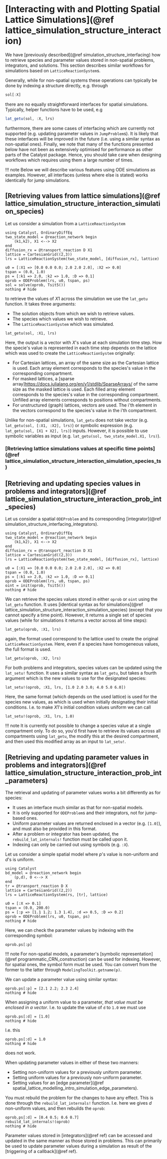# [Interacting with and Plotting Spatial Lattice Simulations](@ref lattice_simulation_structure_interaction)
We have [previously described](@ref simulation_structure_interfacing) how to retrieve species and parameter values stored in non-spatial problems, integrators, and solutions. This section describes similar workflows for simulations based on `LatticeReactionSystem`s.

Generally, while for non-spatial systems these operations can typically be done by indexing a structure directly, e.g. through
```julia
sol[:X]
```
there are no equally straightforward interfaces for spatial simulations. Typically, helper functions have to be used, e.g
```julia
lat_getu(sol, :X, lrs)
```
furthermore, there are some cases of interfacing which are currently not supported (e.g. updating parameter values in `JumpProblem`s). It is likely that these interfaces will be improved in the future (i.e. using a similar syntax as non-spatial ones). Finally, we note that many of the functions presented below have not been as extensively optimised for performance as other parts of the Catalyst package. Hence, you should take care when designing workflows which requires using them a large number of times.

!!! note
    Below we will describe various features using ODE simulations as examples. However, all interfaces (unless where else is stated) works identically for jump simulations.

## [Retrieving values from lattice simulations](@ref lattice_simulation_structure_interaction_simulation_species)
Let us consider a simulation from a `LatticeReactionSystem`
```@example lattice_struct_interaction_sims
using Catalyst, OrdinaryDiffEq
two_state_model = @reaction_network begin
    (k1,k2), X1 <--> X2
end
diffusion_rx = @transport_reaction D X1
lattice = CartesianGrid((2,3))
lrs = LatticeReactionSystem(two_state_model, [diffusion_rx], lattice)

u0 = [:X1 => [0.0 0.0 0.0; 2.0 2.0 2.0], :X2 => 0.0]
tspan = (0.0, 1.0)
ps = [:k1 => 2.0, :k2 => 1.0, :D => 0.1]
oprob = ODEProblem(lrs, u0, tspan, ps)
sol = solve(oprob, Tsit5())
nothing # hide
```
to retrieve the values of $X1$ across the simulation we use the `lat_getu` function. It takes three arguments:
- The solution objects from which we wish to retrieve values.
- The species which values we wish to retrieve.
- The `LatticeReactionSystem` which was simulated.

```@example lattice_struct_interaction_sims
lat_getu(sol, :X1, lrs)
```
Here, the output is a vector with $X$'s value at each simulation time step. How the specie's value is represented in each time step depends on the lattice which was used to create the `LatticeReactionSystem` originally:
- For Cartesian lattices, an array of the same size as the Cartesian lattice is used. Each array element corresponds to the species's value in the corresponding compartment.
- For masked lattices, a [sparse array]https://docs.julialang.org/en/v1/stdlib/SparseArrays/ of the same size as the masked lattice is used. Each filled array element corresponds to the species's value in the corresponding compartment. Unfilled array elements corresponds to positions without compartments.
- For unstructured (graph) lattices, vectors are used. The i'th element in the vectors correspond to the species's value in the i'th compartment.

Unlike for non-spatial simulations, `lat_getu` does not take vector (e.g. `lat_getu(sol, [:X1, :X2], lrs)`) or symbolic expression (e.g. `lat_getu(sol, [X1 + X2], lrs)`) inputs. However, it is possible to use symbolic variables as input (e.g. `lat_getu(sol, two_state_model.X1, lrs)`).

### [Retrieving lattice simulations values at specific time points](@ref lattice_simulation_structure_interaction_simulation_species_ts)



## [Retrieving and updating species values in problems and integrators](@ref lattice_simulation_structure_interaction_prob_int_species)
Let us consider a spatial `ODEProblem` and its corresponding [integrator](@ref simulation_structure_interfacing_integrators).
```@example lattice_struct_interaction_prob_ints
using Catalyst, OrdinaryDiffEq
two_state_model = @reaction_network begin
    (k1,k2), X1 <--> X2
end
diffusion_rx = @transport_reaction D X1
lattice = CartesianGrid((2,3))
lrs = LatticeReactionSystem(two_state_model, [diffusion_rx], lattice)

u0 = [:X1 => [0.0 0.0 0.0; 2.0 2.0 2.0], :X2 => 0.0]
tspan = (0.0, 1.0)
ps = [:k1 => 2.0, :k2 => 1.0, :D => 0.1]
oprob = ODEProblem(lrs, u0, tspan, ps)
oint = init(oprob, Tsit5())
nothing # hide
```
We can retrieve the species values stored in either `oprob` or `oint` using the `lat_getu` function. It uses [identical syntax as for simulations](@ref lattice_simulation_structure_interaction_simulation_species) (except that you cannot specify a time point). However, it returns a single set of species values (while for simulations it returns a vector across all time steps):
```@example lattice_struct_interaction_prob_ints
lat_getu(oprob, :X1, lrs)
```
again, the format used correspond to the lattice used to create the original `LatticeReactionSystem`. Here, even if a species have homogeneous values, the full format is used.
```@example lattice_struct_interaction_prob_ints
lat_getu(oprob, :X2, lrs)
```

For both problems and integrators, species values can be updated using the `lat_setu!` function. It uses a similar syntax as `lat_getu`, but takes a fourth argument which is the new values to use for the designated species:
```@example lattice_struct_interaction_prob_ints
lat_setu!(oprob, :X1, lrs, [1.0 2.0 3.0; 4.0 5.0 6.0])
```
Here, the same format (which depends on the used lattice) is used for the species new values, as which is used when initially designating their initial conditions. I.e. to make $X1$'s initial condition values uniform we can call
```@example lattice_struct_interaction_prob_ints
lat_setu!(oprob, :X1, lrs, 1.0)
```

!!! note
    It is currently not possible to change a species value at a single compartment only. To do so, you'd first have to retrieve its values across all compartments using `lat_getu`, the modify this at the desired compartment, and then used this modified array as an input to `lat_setu!`.

## [Retrieving and updating parameter values in problems and integrators](@ref lattice_simulation_structure_interaction_prob_int_parameters)
The retrieval and updating of parameter values works a bit differently as for species:
- It uses an interface much similar as that for non-spatial models.
- It is only supported for `ODEProblem`s and their integrators, not for jump-based ones.
- Uniform parameter values are returned enclosed in a vector (e.g. `[1.0]`), and must also be provided in this format.
- After a problem or integrator has been updated, the `rebuild_lat_internals!` function must be called upon it.
- Indexing can only be carried out using symbols (e.g. `:X`).

Let us consider a simple spatial model where $p$'s value is non-uniform and $d$'s is uniform.
```@example spatial_intro_5
using Catalyst
bd_model = @reaction_network begin
    (p,d), 0 <--> X
end
tr = @transport_reaction D X
lattice = CartesianGrid((2,2))
lrs = LatticeReactionSystem(rs, [tr], lattice)

u0 = [:X => 0.1]
tspan = (0.0, 200.0)
ps = [:p => [1.1 1.2; 1.3 1.4], :d => 0.5, :D => 0.2]
oprob = ODEProblem(lrs, u0, tspan, ps)
nothing # hide
```
Here, we can check the parameter values by indexing with the corresponding symbol:
```@example spatial_intro_5
oprob.ps[:p]
```
!!! note
    For non-spatial models, a parameter's [symbolic representation](@ref programmatic_CRN_construction) can be used for indexing. However, for spatial ones, the symbol form must be used. You can convert from the former to the latter through `ModelingToolkit.getname(p)`.

We can update a parameter value using similar syntax:
```@example spatial_intro_5
oprob.ps[:p] = [2.1 2.2; 2.3 2.4]
nothing # hide
```
When assigning a uniform value to a parameter, *that value must be enclosed in a vector*. I.e. to update the value of `d` to `1.0` we must use
```@example spatial_intro_5
oprob.ps[:d] = [1.0]
nothing # hide
```
I.e. this
```@example spatial_intro_5
oprob.ps[:d] = 1.0
nothing # hide
```
does not work.

When updating parameter values in either of these two manners:
- Setting non-uniform values for a previously uniform parameter.
- Setting uniform values for a previously non-uniform parameter.
- Setting values for an [edge parameter](@ref spatial_lattice_modelling_intro_simulation_edge_parameters).

You must rebuild the problem for the changes to have any effect. This is done through the `rebuild_lat_internals!` function. I.e. here we gives $d$ non-uniform values, and then rebuilds the `oprob`:
```@example spatial_intro_5
oprob.ps[:d] = [0.4 0.5; 0.6 0.7]
rebuild_lat_internals!(oprob)
nothing # hide
```

Parameter values stored in [integrators](@ref ref) can be accessed and updated in the same manner as those stored in problems. This can primarily be used to update parameter values during a simulation as result of the [triggering of a callback](@ref ref).



